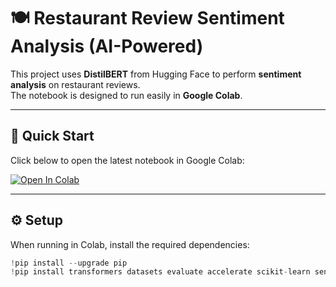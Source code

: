 # 🍽️ Restaurant Review Sentiment Analysis (AI-Powered)

This project uses **DistilBERT** from Hugging Face to perform **sentiment analysis** on restaurant reviews.  
The notebook is designed to run easily in **Google Colab**.

---

## 🚀 Quick Start

Click below to open the latest notebook in Google Colab:

[![Open In Colab](https://colab.research.google.com/assets/colab-badge.svg)](https://colab.research.google.com/github/USERNAME/REPO_NAME/blob/main/Restaurant_Review_Sentiment_Analysis.ipynb)

---

## ⚙️ Setup

When running in Colab, install the required dependencies:

```python
!pip install --upgrade pip
!pip install transformers datasets evaluate accelerate scikit-learn sentencepiece
